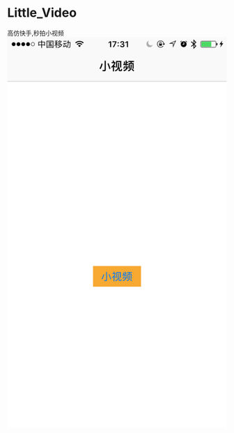# Little_Video
高仿快手,秒拍小视频
![image](https://github.com/jwh1650715313/Little_Video/blob/master/ReadMe/IMG_0954.PNG)
